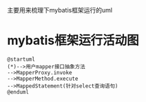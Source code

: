 主要用来梳理下mybatis框架运行的uml

# mybatis框架运行活动图
```uml
@startuml
(*)-->用户mapper接口抽象方法
-->MapperProxy.invoke
-->MapperMethod.execute
-->MappedStatement(针对select查询语句)
@enduml
```